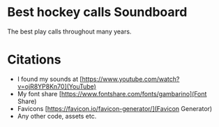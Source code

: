 <!-- Screenshot placeholder -->

# Best hockey calls Soundboard
The best play calls throughout many years.

# Citations
* I found my sounds at [https://www.youtube.com/watch?v=ojR8YP8Kn70](YouTube)
* My font share [https://www.fontshare.com/fonts/gambarino](Font Share)
* Favicons [https://favicon.io/favicon-generator/](Favicon Generator)
* Any other code, assets etc. 
